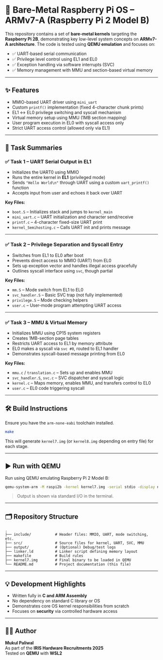 # 🧵 Bare-Metal Raspberry Pi OS – ARMv7-A (Raspberry Pi 2 Model B)

This repository contains a set of **bare-metal kernels** targeting the **Raspberry Pi 2B**, demonstrating key low-level system concepts on **ARMv7-A architecture**. The code is tested using **QEMU emulation** and focuses on:

- ✅ UART-based serial communication  
- ✅ Privilege level control using EL1 and EL0  
- ✅ Exception handling via software interrupts (SVC)  
- ✅ Memory management with MMU and section-based virtual memory  

---

## ✨ Features

- MMIO-based UART driver using `mini_uart`
- Custom `printf()` implementation (fixed 4-character chunk prints)
- EL1 ↔ EL0 privilege switching and syscall mechanism
- Virtual memory setup using MMU (1MB section mapping)
- User program execution in EL0 with syscall access only
- Strict UART access control (allowed only via EL1)

---

## 📌 Task Summaries

### ✅ Task 1 – UART Serial Output in EL1

- Initializes the UART0 using MMIO
- Runs the entire kernel in **EL1** (privileged mode)
- Sends `"Hello World\n"` through UART using a custom `uart_printf()` function
- Accepts input from user and echoes it back over UART

**Key Files:**
- `boot.S` – Initializes stack and jumps to `kernel_main`
- `mini_uart.c` – UART initialization and character send/receive
- `printf.c` – 4-character fixed-size UART print
- `kernel_Semihosting.c` – Calls UART init and prints message

---

### ✅ Task 2 – Privilege Separation and Syscall Entry

- Switches from EL1 to EL0 after boot
- Prevents direct access to MMIO (UART) from EL0
- Sets up exception vector and handles illegal access gracefully
- Outlines syscall interface using `svc`, though partial

**Key Files:**
- `mm.S` – Mode switch from EL1 to EL0
- `svc_handler.S` – Basic SVC trap (not fully implemented)
- `privilege.S` – Mode checking helpers
- `user.c` – User-mode program attempting UART access

---

### ✅ Task 3 – MMU & Virtual Memory

- Initializes MMU using CP15 system registers
- Creates 1MB-section page tables
- Restricts UART access to EL1 by memory attribute
- EL0 makes a syscall via `svc #0`, routed to EL1 handler
- Demonstrates syscall-based message printing from EL0

**Key Files:**
- `mmu.c` / `translation.c` – Sets up and enables MMU
- `svc_handler.S`, `svc.c` – SVC dispatcher and syscall logic
- `kernel.c` – Maps memory, enables MMU, and transfers control to EL0
- `user.c` – EL0 code triggering syscall

---

## 🛠️ Build Instructions

Ensure you have the `arm-none-eabi` toolchain installed.

```sh
make
```

This will generate `kernel7.img` (or `kernel8.img` depending on entry file) for each stage.

---

## ▶️ Run with QEMU

Run using QEMU emulating Raspberry Pi 2 Model B:

```sh
qemu-system-arm -M raspi2b -kernel kernel7.img -serial stdio -display none
```

> Output is shown via standard I/O in the terminal.

---

## 🗂️ Repository Structure

```
.
├── include/           # Header files: MMIO, UART, mode switching, etc.
├── src/               # Source files for kernel, UART, SVC, MMU
├── output/            # (Optional) Debug/test logs
├── linker.ld          # Linker script defining memory layout
├── makefile           # Build rules
├── kernel7.img        # Final binary to be loaded in QEMU
└── README.md          # Project documentation (this file)
```

---

## 💡 Development Highlights

- Written fully in **C and ARM Assembly**
- No dependency on standard C library or OS
- Demonstrates core OS kernel responsibilities from scratch
- Focuses on **security** via controlled hardware access

---

## 👨‍💻 Author

**Mukul Paliwal**  
As part of the **IRIS Hardware Recruitments 2025**  
Tested on **QEMU** with **WSL2**
